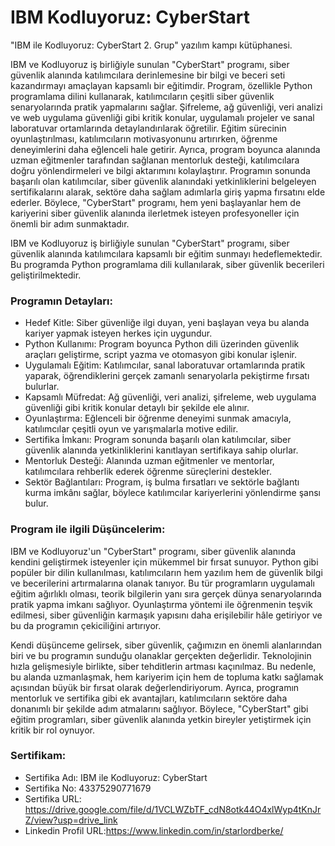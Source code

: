 # IBM Kodluyoruz: CyberStart
"IBM ile Kodluyoruz: CyberStart 2. Grup" yazılım kampı kütüphanesi.

<p>IBM ve Kodluyoruz iş birliğiyle sunulan "CyberStart" programı, siber güvenlik alanında katılımcılara derinlemesine bir bilgi ve beceri seti kazandırmayı amaçlayan kapsamlı bir eğitimdir. Program, özellikle Python programlama dilini kullanarak, katılımcıların çeşitli siber güvenlik senaryolarında pratik yapmalarını sağlar. Şifreleme, ağ güvenliği, veri analizi ve web uygulama güvenliği gibi kritik konular, uygulamalı projeler ve sanal laboratuvar ortamlarında detaylandırılarak öğretilir. Eğitim sürecinin oyunlaştırılması, katılımcıların motivasyonunu artırırken, öğrenme deneyimlerini daha eğlenceli hale getirir. Ayrıca, program boyunca alanında uzman eğitmenler tarafından sağlanan mentorluk desteği, katılımcılara doğru yönlendirmeleri ve bilgi aktarımını kolaylaştırır. Programın sonunda başarılı olan katılımcılar, siber güvenlik alanındaki yetkinliklerini belgeleyen sertifikalarını alarak, sektöre daha sağlam adımlarla giriş yapma fırsatını elde ederler. Böylece, "CyberStart" programı, hem yeni başlayanlar hem de kariyerini siber güvenlik alanında ilerletmek isteyen profesyoneller için önemli bir adım sunmaktadır.</p>

<p>IBM ve Kodluyoruz iş birliğiyle sunulan "CyberStart" programı, siber güvenlik alanında katılımcılara kapsamlı bir eğitim sunmayı hedeflemektedir. Bu programda Python programlama dili kullanılarak, siber güvenlik becerileri geliştirilmektedir.</p>

### Programın Detayları:
- Hedef Kitle: Siber güvenliğe ilgi duyan, yeni başlayan veya bu alanda kariyer yapmak isteyen herkes için uygundur.
- Python Kullanımı: Program boyunca Python dili üzerinden güvenlik araçları geliştirme, script yazma ve otomasyon gibi konular işlenir.
- Uygulamalı Eğitim: Katılımcılar, sanal laboratuvar ortamlarında pratik yaparak, öğrendiklerini gerçek zamanlı senaryolarla pekiştirme fırsatı bulurlar.
- Kapsamlı Müfredat: Ağ güvenliği, veri analizi, şifreleme, web uygulama güvenliği gibi kritik konular detaylı bir şekilde ele alınır.
- Oyunlaştırma: Eğlenceli bir öğrenme deneyimi sunmak amacıyla, katılımcılar çeşitli oyun ve yarışmalarla motive edilir.
- Sertifika İmkanı: Program sonunda başarılı olan katılımcılar, siber güvenlik alanında yetkinliklerini kanıtlayan sertifikaya sahip olurlar.
- Mentorluk Desteği: Alanında uzman eğitmenler ve mentorlar, katılımcılara rehberlik ederek öğrenme süreçlerini destekler.
- Sektör Bağlantıları: Program, iş bulma fırsatları ve sektörle bağlantı kurma imkânı sağlar, böylece katılımcılar kariyerlerini yönlendirme şansı bulur.

### Program ile ilgili Düşüncelerim:
<p>IBM ve Kodluyoruz'un "CyberStart" programı, siber güvenlik alanında kendini geliştirmek isteyenler için mükemmel bir fırsat sunuyor. Python gibi popüler bir dilin kullanılması, katılımcıların hem yazılım hem de güvenlik bilgi ve becerilerini artırmalarına olanak tanıyor. Bu tür programların uygulamalı eğitim ağırlıklı olması, teorik bilgilerin yanı sıra gerçek dünya senaryolarında pratik yapma imkanı sağlıyor. Oyunlaştırma yöntemi ile öğrenmenin teşvik edilmesi, siber güvenliğin karmaşık yapısını daha erişilebilir hâle getiriyor ve bu da programın çekiciliğini artırıyor.</p>

<p>Kendi düşünceme gelirsek, siber güvenlik, çağımızın en önemli alanlarından biri ve bu programın sunduğu olanaklar gerçekten değerlidir. Teknolojinin hızla gelişmesiyle birlikte, siber tehditlerin artması kaçınılmaz. Bu nedenle, bu alanda uzmanlaşmak, hem kariyerim için hem de topluma katkı sağlamak açısından büyük bir fırsat olarak değerlendiriyorum. Ayrıca, programın mentorluk ve sertifika gibi ek avantajları, katılımcıların sektöre daha donanımlı bir şekilde adım atmalarını sağlıyor. Böylece, "CyberStart" gibi eğitim programları, siber güvenlik alanında yetkin bireyler yetiştirmek için kritik bir rol oynuyor.</p>

### Sertifikam:

- Sertifika Adı: IBM ile Kodluyoruz: CyberStart
- Sertifika No: 43375290771679
- Sertifika URL: https://drive.google.com/file/d/1VCLWZbTF_cdN8otk44O4xlWyp4tKnJrZ/view?usp=drive_link
- Linkedin Profil URL:https://www.linkedin.com/in/starlordberke/

